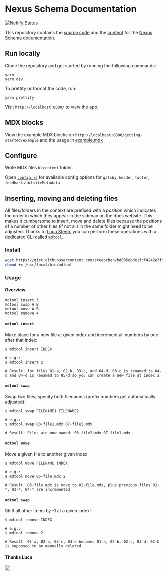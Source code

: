 # Nexus Schema Documentation

[![Netlify Status](https://api.netlify.com/api/v1/badges/1ff68f3f-b699-454d-b763-08d3990834fa/deploy-status)](https://app.netlify.com/sites/graphql-nexus-schema/deploys)

This repository contains the [source code](./src) and the [content](./content) for the [Nexus Schema documentation](/).

## Run locally

Clone the repository and get started by running the following commands:

```
yarn
yarn dev
```

To prettify or format the code, run: 

```
yarn prettify
```

Visit `http://localhost:8000/` to view the app.

## MDX blocks 

View the example MDX blocks on `http://localhost:8000/getting-started/example` and the usage in [example.mdx](./content/01-getting-started/04-example.mdx)

## Configure

Write MDX files in `content` folder.

Open [`config.js`](./config.js) for available config options for `gatsby`, `header`, `footer`, `feedback` and `siteMetadata`



## Inserting, moving and deleting files

All files/folders in the context are prefixed with a _position_ which indicates the order in which they appear in the sidenav on the docs website. This makes it cumbersome to insert, move and delete files because the positions of a number of other files (if not all) in the same folder might need to be adjusted. Thanks to [Luca Steeb](https://github.com/steebchen/), you can perform these operations with a dedicated CLI called [`mdtool`](https://gist.githubusercontent.com/steebchen/bd085ebde1fcf4242e3fdd0df4d202a6/raw/c04e3d262eb6a302a9fab98f6428fec9329681e2/mdtool).

### Install

```bash
wget https://gist.githubusercontent.com/steebchen/bd085ebde1fcf4242e3fdd0df4d202a6/raw/c04e3d262eb6a302a9fab98f6428fec9329681e2/mdtool -qO /usr/local/bin/mdtool
chmod +x /usr/local/bin/mdtool
```

### Usage

#### Overview

```
mdtool insert 3
mdtool swap A B
mdtool move A B 
mdtool remove 4
```

#### `mdtool insert`

Make place for a new file at given index and increment all numbers by one after that index:

```
$ mdtool insert INDEX

# e.g.:
$ mdtool insert 2 

# Result: for files 01-a, 02-b, 03-c, and 04-d; 03-c is renamed to 04-c and 04-d is renamed to 05-d so you can create a new file at index 2
```

#### `mdtool swap`

Swap two files; specify both filenames (prefix numbers get automatically adjusted):

```
$ mdtool swap FILENAME1 FILENAME2

# e.g.:
$ mdtool swap 03-file1.mdx 07-file2.mdx  

# Result: Files are now named: 03-file2.mdx 07-file1.mdx
```

#### `mdtool move`

Move a given file to another given index

```
$ mdtool move FILENAME INDEX

# e.g.:
$ mdtool move 05-file.mdx 2  

# Result: 05-file.mdx is move to 02-file.mdx, plus previous files 02-*, 03-*, 04-* are incremented
```


#### `mdtool swap`

Shift all other items by -1 at a given index:

```
$ mdtool remove INDEX

# e.g.:
$ mdtool remove 2 

# Result: 01-a, 02-b, 03-c, 04-d becomes 01-a, 02-b, 02-c, 03-d; 02-b is supposed to be manually deleted
```

#### Thanks Luca

![](https://imgur.com/LJ0FGHk.png)
